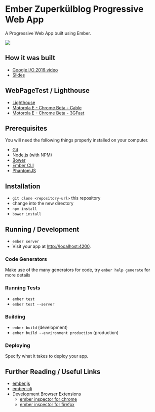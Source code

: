 # Ember Zuperkülblog Progressive Web App

A Progressive Web App built using Ember.

![](https://cloud.githubusercontent.com/assets/110953/15867845/f26a07e6-2cdc-11e6-9256-14d63358c9fa.jpg)

## How it was built

* [Google I/O 2016 video](https://www.youtube.com/watch?v=srdKq0DckXQ&list=PLNYkxOF6rcIDz1TzmmMRBC-kd8zPRTQIP&index=21)
* [Slides](https://speakerdeck.com/addyosmani/progressive-web-apps-across-all-frameworks)

## WebPageTest / Lighthouse

* [Lighthouse](http://output.jsbin.com/rumere/quiet)
* [Motorola E - Chrome Beta - Cable](http://www.webpagetest.org/result/160607_7G_1367/)
* [Motorola E - Chrome Beta - 3GFast](http://www.webpagetest.org/result/160607_PM_136P/)


## Prerequisites

You will need the following things properly installed on your computer.

* [Git](http://git-scm.com/)
* [Node.js](http://nodejs.org/) (with NPM)
* [Bower](http://bower.io/)
* [Ember CLI](http://www.ember-cli.com/)
* [PhantomJS](http://phantomjs.org/)

## Installation

* `git clone <repository-url>` this repository
* change into the new directory
* `npm install`
* `bower install`

## Running / Development

* `ember server`
* Visit your app at [http://localhost:4200](http://localhost:4200).

### Code Generators

Make use of the many generators for code, try `ember help generate` for more details

### Running Tests

* `ember test`
* `ember test --server`

### Building

* `ember build` (development)
* `ember build --environment production` (production)

### Deploying

Specify what it takes to deploy your app.

## Further Reading / Useful Links

* [ember.js](http://emberjs.com/)
* [ember-cli](http://www.ember-cli.com/)
* Development Browser Extensions
  * [ember inspector for chrome](https://chrome.google.com/webstore/detail/ember-inspector/bmdblncegkenkacieihfhpjfppoconhi)
  * [ember inspector for firefox](https://addons.mozilla.org/en-US/firefox/addon/ember-inspector/)

